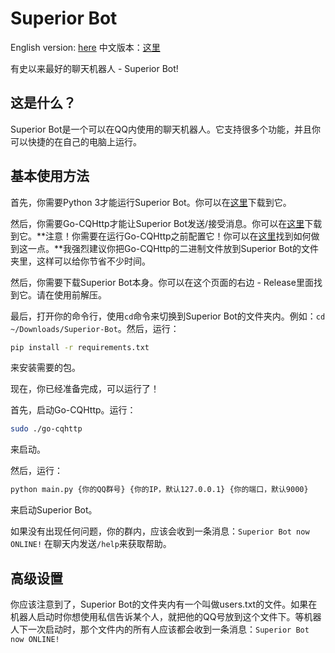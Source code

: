 # Superior Bot

English version: [here](https://github.com/fToxicw5916/Superior-Bot/blob/release/README.md)     中文版本：[这里](https://github.com/fToxicw5916/Superior-Bot/blob/release/README-ch.md)

有史以来最好的聊天机器人 - Superior Bot!

## 这是什么？
Superior Bot是一个可以在QQ内使用的聊天机器人。它支持很多个功能，并且你可以快捷的在自己的电脑上运行。

## 基本使用方法
首先，你需要Python 3才能运行Superior Bot。你可以在[这里](https://python.org/)下载到它。

然后，你需要Go-CQHttp才能让Superior Bot发送/接受消息。你可以在[这里](https://docs.go-cqhttp.org/)下载到它。**注意！你需要在运行Go-CQHttp之前配置它！你可以在[这里](https://docs.go-cqhttp.org/guide/#go-cqhttp)找到如何做到这一点。**我强烈建议你把Go-CQHttp的二进制文件放到Superior Bot的文件夹里，这样可以给你节省不少时间。

然后，你需要下载Superior Bot本身。你可以在这个页面的右边 - Release里面找到它。请在使用前解压。

最后，打开你的命令行，使用`cd`命令来切换到Superior Bot的文件夹内。例如：`cd ~/Downloads/Superior-Bot`。然后，运行：
```bash
pip install -r requirements.txt
```
来安装需要的包。

现在，你已经准备完成，可以运行了！

首先，启动Go-CQHttp。运行：
```bash
sudo ./go-cqhttp
```
来启动。

然后，运行：
```bash
python main.py {你的QQ群号} {你的IP，默认127.0.0.1} {你的端口，默认9000}
```
来启动Superior Bot。

如果没有出现任何问题，你的群内，应该会收到一条消息：`Superior Bot now ONLINE!` 在聊天内发送`/help`来获取帮助。

## 高级设置
你应该注意到了，Superior Bot的文件夹内有一个叫做users.txt的文件。如果在机器人启动时你想使用私信告诉某个人，就把他的QQ号放到这个文件下。等机器人下一次启动时，那个文件内的所有人应该都会收到一条消息：`Superior Bot now ONLINE!`